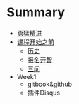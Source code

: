 # Summary

* [勇猛精进](README.md)
* [课程开始之前](chapter1.md)
   * [历史](history.md)
   * [报名开智](bao_ming.md)
   * [三问](3questions.md)
* Week1
   * gitbook&github
   * 插件Disqus

